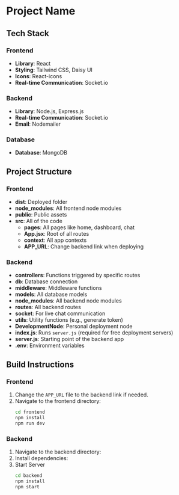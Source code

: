 # Project Name

## Tech Stack

### Frontend
- **Library**: React
- **Styling**: Tailwind CSS, Daisy UI
- **Icons**: React-icons
- **Real-time Communication**: Socket.io

### Backend
- **Library**: Node.js, Express.js
- **Real-time Communication**: Socket.io
- **Email**: Nodemailer

### Database
- **Database**: MongoDB

## Project Structure

### Frontend
- **dist**: Deployed folder
- **node_modules**: All frontend node modules
- **public**: Public assets
- **src**: All of the code
  - **pages**: All pages like home, dashboard, chat
  - **App.jsx**: Root of all routes
  - **context**: All app contexts
  - **APP_URL**: Change backend link when deploying

### Backend
- **controllers**: Functions triggered by specific routes
- **db**: Database connection
- **middleware**: Middleware functions
- **models**: All database models
- **node_modules**: All backend node modules
- **routes**: All backend routes
- **socket**: For live chat communication
- **utils**: Utility functions (e.g., generate token)
- **DevelopmentNode**: Personal deployment node
- **index.js**: Runs `server.js` (required for free deployment servers)
- **server.js**: Starting point of the backend app
- **.env**: Environment variables

## Build Instructions

### Frontend
1. Change the `APP_URL` file to the backend link if needed.
2. Navigate to the frontend directory:
   ```sh
   cd frontend
   npm install
   npm run dev
   ```

### Backend
1. Navigate to the backend directory:
2. Install dependencies:
3. Start Server
   ```sh
   cd backend
   npm install
   npm start
   ```